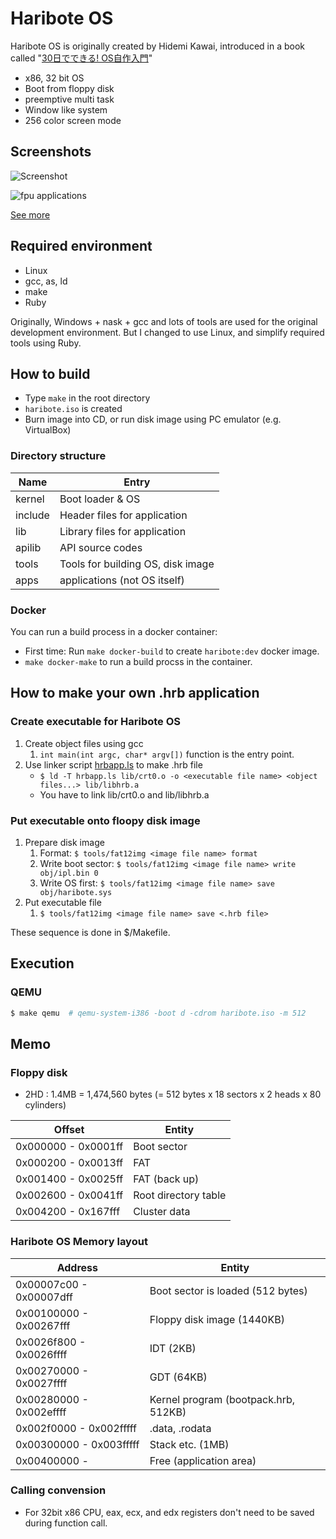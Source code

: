 Haribote OS
===========

Haribote OS is originally created by Hidemi Kawai,
introduced in a book called "[30日でできる! OS自作入門](http://amzn.to/1djVjZO)"

* x86, 32 bit OS
* Boot from floppy disk
* preemptive multi task
* Window like system
* 256 color screen mode

## Screenshots
![Screenshot](https://raw.github.com/tyfkda/haribote/master/screenshot/day30.png)

![fpu applications](https://raw.github.com/tyfkda/haribote/master/screenshot/fpu.png)

[See more](https://github.com/tyfkda/haribote/wiki/Screenshots-old)

## Required environment
* Linux
* gcc, as, ld
* make
* Ruby

Originally, Windows + nask + gcc and lots of tools are used for the original development environment.
But I changed to use Linux, and simplify required tools using Ruby.


## How to build
* Type `make` in the root directory
* `haribote.iso` is created
* Burn image into CD, or run disk image using PC emulator (e.g. VirtualBox)

### Directory structure
| Name    | Entry                              |
|---------|------------------------------------|
| kernel  | Boot loader & OS                   |
| include | Header files for application       |
| lib     | Library files for application      |
| apilib  | API source codes                   |
| tools   | Tools for building OS, disk image  |
| apps    | applications (not OS itself)       |

### Docker
You can run a build process in a docker container:

* First time: Run `make docker-build` to create `haribote:dev` docker image.
* `make docker-make` to run a build procss in the container.


## How to make your own .hrb application
### Create executable for Haribote OS

1. Create object files using gcc
    1. `int main(int argc, char* argv[])` function is the entry point.
2. Use linker script [hrbapp.ls](https://github.com/tyfkda/haribote/blob/master/lib/hrbapp.ls) to make .hrb file
    * `$ ld -T hrbapp.ls lib/crt0.o -o <executable file name> <object files...> lib/libhrb.a`
    * You have to link lib/crt0.o and lib/libhrb.a

### Put executable onto floopy disk image
1. Prepare disk image
    1. Format: `$ tools/fat12img <image file name> format`
    2. Write boot sector: `$ tools/fat12img <image file name> write obj/ipl.bin 0`
    3. Write OS first: `$ tools/fat12img <image file name> save obj/haribote.sys`
2. Put executable file
    1. `$ tools/fat12img <image file name> save <.hrb file>`

These sequence is done in $/Makefile.


## Execution
### QEMU
```sh
$ make qemu  # qemu-system-i386 -boot d -cdrom haribote.iso -m 512
```


## Memo
### Floppy disk
* 2HD : 1.4MB = 1,474,560 bytes (= 512 bytes x 18 sectors x 2 heads x 80 cylinders)

| Offset              | Entity               |
|---------------------|----------------------|
| 0x000000 - 0x0001ff | Boot sector          |
| 0x000200 - 0x0013ff | FAT                  |
| 0x001400 - 0x0025ff | FAT (back up)        |
| 0x002600 - 0x0041ff | Root directory table |
| 0x004200 - 0x167fff | Cluster data         |

### Haribote OS Memory layout
| Address                 | Entity                               |
|-------------------------|--------------------------------------|
| 0x00007c00 - 0x00007dff | Boot sector is loaded (512 bytes)    |
| 0x00100000 - 0x00267fff | Floppy disk image (1440KB)           |
| 0x0026f800 - 0x0026ffff | IDT (2KB)                            |
| 0x00270000 - 0x0027ffff | GDT (64KB)                           |
| 0x00280000 - 0x002effff | Kernel program (bootpack.hrb, 512KB) |
| 0x002f0000 - 0x002fffff |   .data, .rodata                     |
| 0x00300000 - 0x003fffff | Stack etc. (1MB)                     |
| 0x00400000 -            | Free (application area)              |

### Calling convension
* For 32bit x86 CPU, eax, ecx, and edx registers don't need to be saved
  during function call.
